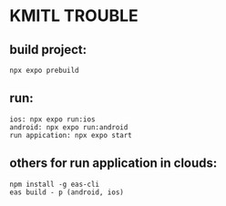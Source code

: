 # KMITL TROUBLE

## build project:
    npx expo prebuild
## run:
    ios: npx expo run:ios
    android: npx expo run:android
    run appication: npx expo start
## others for run application in clouds:
    npm install -g eas-cli
    eas build - p (android, ios)
